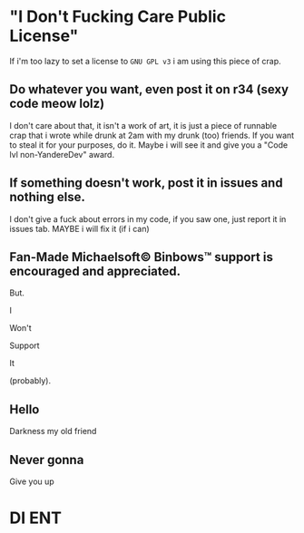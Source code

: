 # "I Don't Fucking Care Public License"
If i'm too lazy to set a license to `GNU GPL v3` i am using this piece of crap.

## Do whatever you want, even post it on r34 (sexy code meow lolz)
I don't care about that, it isn't a work of art, it is just a piece of runnable crap that i wrote while drunk at 2am with my drunk (too) friends.
If you want to steal it for your purposes, do it. Maybe i will see it and give you a "Code lvl non-YandereDev" award.

## If something doesn't work, post it in issues and nothing else.
I don't give a fuck about errors in my code, if you saw one, just report it in issues tab. MAYBE i will fix it (if i can)

## Fan-Made Michaelsoft© Binbows™ support is encouraged and appreciated.
But.

I

Won't

Support

It

(probably).

## Hello
Darkness my old friend

## Never gonna
Give you up

# DI ENT
